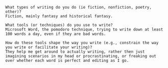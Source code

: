 
    What types of writing do you do (ie fiction, nonfiction, poetry, other)? 
    Fiction, mainly fantasy and historical fantasy.
    
    What tools (or techniques) do you use to write? 
    Microsoft Word, the pomodoro technique, trying to write down at least 100 words a day, even if they are bad words.
    
    How do these tools shape the way you write (e.g., constrain the way you write or facilitate your writing)?
    They help me get around to actually writing, rather then just imagining scenarios in my head or procrastinating, or freaking out over whether each word is perfect and editing as I go.

